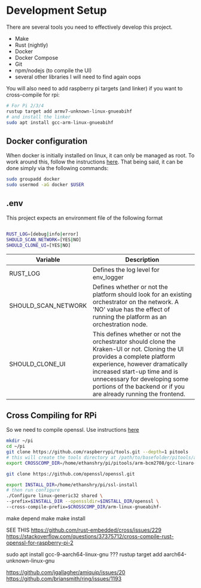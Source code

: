 # Development Setup

There are several tools you need to effectively develop this project.

- Make
- Rust (nightly)
- Docker
- Docker Compose
- Git
- npm/nodejs (to compile the UI)
- several other libraries I will need to find again oops

You will also need to add raspberry pi targets (and linker) if you want to cross-compile for rpi:

```bash
# For Pi 2/3/4
rustup target add armv7-unknown-linux-gnueabihf
# and install the linker
sudo apt install gcc-arm-linux-gnueabihf
```

## Docker configuration

When docker is initially installed on linux, it can only be managed as root. To work around this, follow the instructions [here](https://docs.docker.com/engine/install/linux-postinstall/). That being said, it can be done simply via the following commands:

```bash
sudo groupadd docker
sudo usermod -aG docker $USER
```

## .env

This project expects an environment file of the following format

```bash

RUST_LOG=[debug|info|error]
SHOULD_SCAN_NETWORK=[YES|NO]
SHOULD_CLONE_UI=[YES|NO]

```

| Variable            | Description                                                                                                                                                                                                                                                                                     |
| ------------------- | ----------------------------------------------------------------------------------------------------------------------------------------------------------------------------------------------------------------------------------------------------------------------------------------------- |
| RUST_LOG            | Defines the log level for env_logger                                                                                                                                                                                                                                                            |
| SHOULD_SCAN_NETWORK | Defines whether or not the platform should look for an existing orchestrator on the network. A 'NO' value has the effect of running the platform as an orchestration node.                                                                                                                      |
| SHOULD_CLONE_UI     | This defines whether or not the orchestrator should clone the Kraken-UI or not. Cloning the UI provides a complete platform experience, however dramatically increased start-up time and is unnecessary for developing some portions of the backend or if you are already running the frontend. |

## Cross Compiling for RPi

So we need to compile openssl. Use instructions [here](http://web.archive.org/web/20160615142933/https://thekerneldiaries.com/2016/06/14/cross-compile-openssl-for-your-raspberry-pi/)

```bash
mkdir ~/pi
cd ~/pi
git clone https://github.com/raspberrypi/tools.git --depth=1 pitools
# this will create the tools directory at /path/to/basefolder/pitools/arm-bcm2708/gcc-linaro-arm-linux-gnueabihf-raspbian-x64/bin
export CROSSCOMP_DIR=/home/ethanshry/pi/pitools/arm-bcm2708/gcc-linaro-arm-linux-gnueabihf-raspbian-x64/bin

git clone https://github.com/openssl/openssl.git

export INSTALL_DIR=/home/ethanshry/pi/ssl-install
# then run configure
./Configure linux-generic32 shared \
--prefix=$INSTALL_DIR --openssldir=$INSTALL_DIR/openssl \
--cross-compile-prefix=$CROSSCOMP_DIR/arm-linux-gnueabihf-
```

make depend
make
make install

SEE THIS https://github.com/rust-embedded/cross/issues/229
https://stackoverflow.com/questions/37375712/cross-compile-rust-openssl-for-raspberry-pi-2

sudo apt install gcc-9-aarch64-linux-gnu
???
rustup target add aarch64-unknown-linux-gnu

https://github.com/jgallagher/amiquip/issues/20
https://github.com/briansmith/ring/issues/1193
